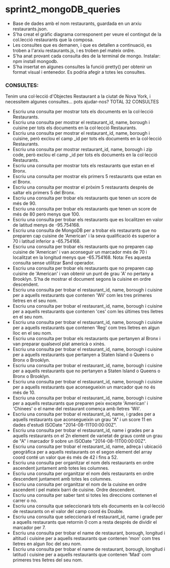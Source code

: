 # sprint2_mongoDB_queries

- Base de dades amb el nom restaurants, guardada en un arxiu restaurants.json.
- S'ha creat el gràfic diagrama corresponent per veure el contingut de la col.lecció restaurants que la composa.
- Les consultes que es demanen, i que es detallen a continuació, es troben a l'arxiu restaurants.js, i es troben pel mateix ordre.
- S'ha anat provant cada consulta des de la terminal de mongo. Instalar: npm install mongodb.
- S'ha insertat en algunes consultes la funció pretty() per obtenir un format visual i entenedor. Es podria afegir a totes les consultes.

### CONSULTES:
Tenim una col·lecció d'Objectes Restaurant a la ciutat de Nova York, i necessitem algunes consultes... pots ajudar-nos? TOTAL 32 CONSULTES

- Escriu una consulta per mostrar tots els documents en la col·lecció Restaurants.
- Escriu una consulta per mostrar el restaurant_id, name, borough i cuisine per tots els documents en la col·lecció Restaurants.
- Escriu una consulta per mostrar el restaurant_id, name, borough i cuisine, però exclou el camp _id per tots els documents en la col·lecció Restaurants.
- Escriu una consulta per mostrar restaurant_id, name, borough i zip code, però exclou el camp _id per tots els documents en la col·lecció Restaurants.
- Escriu una consulta per mostrar tots els restaurants que estan en el Bronx.
- Escriu una consulta per mostrar els primers 5 restaurants que estan en el Bronx.
- Escriu una consulta per mostrar el pròxim 5 restaurants després de saltar els primers 5 del Bronx.
- Escriu una consulta per trobar els restaurants que tenen un score de més de 90.
- Escriu una consulta per trobar els restaurants que tenen un score de més de 80 però menys que 100.
- Escriu una consulta per trobar els restaurants que es localitzen en valor de latitud menys de -95.754168.
- Escriu una consulta de MongoDB per a trobar els restaurants que no preparen cap cuisine de 'American' i la seva qualificació és superior a 70 i latitud inferior a -65.754168.
- Escriu una consulta per trobar els restaurants que no preparen cap cuisine de 'American' i van aconseguir un marcador més de 70 i localitzat en la longitud menys que -65.754168. Nota: Fes aquesta consulta sense utilitzar $and operador.
- Escriu una consulta per trobar els restaurants que no preparen cap cuisine de 'American' i van obtenir un punt de grau 'A' no pertany a Brooklyn. S'ha de mostrar el document segons la cuisine en ordre descendent.
- Escriu una consulta per trobar el restaurant_id, name, borough i cuisine per a aquells restaurants que contenen 'Wil' com les tres primeres lletres en el seu nom.
- Escriu una consulta per trobar el restaurant_id, name, borough i cuisine per a aquells restaurants que contenen 'ces' com les últimes tres lletres en el seu nom.
- Escriu una consulta per trobar el restaurant_id, name, borough i cuisine per a aquells restaurants que contenen 'Reg' com tres lletres en algun lloc en el seu nom.
- Escriu una consulta per trobar els restaurants que pertanyen al Bronx i van preparar qualsevol plat americà o xinès.
- Escriu una consulta per trobar el restaurant_id, name, borough i cuisine per a aquells restaurants que pertanyen a Staten Island o Queens o Bronx o Brooklyn.
- Escriu una consulta per trobar el restaurant_id, name, borough i cuisine per a aquells restaurants que no pertanyen a Staten Island o Queens o Bronx o Brooklyn.
- Escriu una consulta per trobar el restaurant_id, name, borough i cuisine per a aquells restaurants que aconsegueixin un marcador que no és més de 10.
- Escriu una consulta per trobar el restaurant_id, name, borough i cuisine per a aquells restaurants que preparen peix excepte 'American' i 'Chinees' o el name del restaurant comença amb lletres 'Wil'.
- Escriu una consulta per trobar el restaurant_id, name, i grades per a aquells restaurants que aconsegueixin un grau "A" i un score 11 en dades d'estudi ISODate "2014-08-11T00:00:00Z".
- Escriu una consulta per trobar el restaurant_id, name i grades per a aquells restaurants on el 2n element de varietat de graus conté un grau de "A" i marcador 9 sobre un ISODate "2014-08-11T00:00:00Z".
- Escriu una consulta per trobar el restaurant_id, name, adreça i ubicació geogràfica per a aquells restaurants on el segon element del array coord conté un valor que és més de 42 i fins a 52.
- Escriu una consulta per organitzar el nom dels restaurants en ordre ascendent juntament amb totes les columnes.
- Escriu una consulta per organitzar el nom dels restaurants en ordre descendent juntament amb totes les columnes.
- Escriu una consulta per organitzar el nom de la cuisine en ordre ascendent i pel mateix barri de cuisine. Ordre descendent.
- Escriu una consulta per saber tant si totes les direccions contenen el carrer o no.
- Escriu una consulta que seleccionarà tots els documents en la col·lecció de restaurants on el valor del camp coord és Double.
- Escriu una consulta que seleccionarà el restaurant_id, name i grade per a aquells restaurants que retornin 0 com a resta després de dividir el marcador per 7.
- Escriu una consulta per trobar el name de restaurant, borough, longitud i altitud i cuisine per a aquells restaurants que contenen 'mon' com tres lletres en algun lloc del seu nom.
- Escriu una consulta per trobar el name de restaurant, borough, longitud i latitud i cuisine per a aquells restaurants que contenen 'Mad' com primeres tres lletres del seu nom.